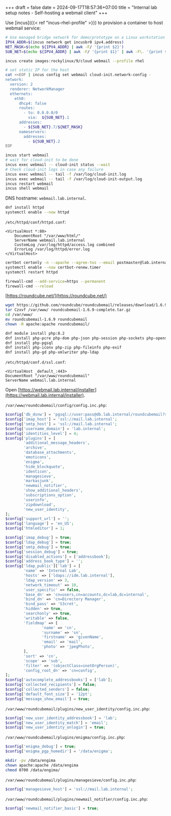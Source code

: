 +++ 
draft = false
date = 2024-09-17T18:57:36+07:00
title = "Internal lab setup notes - Self-hosting a webmail client"
+++

Use [incus]({{< ref "incus-rhel-profile" >}}) to provision a container to host webmail service:
```sh
# Use managed bridge network for demo/prototype on a Linux workstation
IPV4_ADDR=$(incus network get incusbr0 ipv4.address)
NET_MASK=$(echo ${IPV4_ADDR} | awk -F/ '{print $2}')
SUB_NET=$(echo ${IPV4_ADDR} | awk -F/ '{print $1}' | awk -F\. '{print $1"."$2"."$3}')

incus create images:rockylinux/9/cloud webmail --profile rhel

# set static IP for the host
cat <<EOF | incus config set webmail cloud-init.network-config -
network:
  version: 2
  renderer: NetworkManager
  ethernets:
    eth0:
      dhcp4: false
      routes:
        - to: 0.0.0.0/0
          via:  ${SUB_NET}.1
      addresses:
        - ${SUB_NET}.7/${NET_MASK}
      nameservers:
        addresses:
          - ${SUB_NET}.2
EOF

incus start webmail
# wait for cloud-init to be done
incus exec webmail -- cloud-init status --wait
# Check cloud-init logs in case any failure
incus exec webmail -- tail -f /var/log/cloud-init.log
incus exec webmail -- tail -f /var/log/cloud-init-output.log
incus restart webmail
incus shell webmail
```

DNS hostname: `webmail.lab.internal`.

```sh
dnf install httpd
systemctl enable --now httpd
```

`/etc/httpd/conf/httpd.conf`:
```
<VirtualHost *:80>
    DocumentRoot "/var/www/html/"
    ServerName webmail.lab.internal
    CustomLog /var/log/httpd/access.log combined
    ErrorLog /var/log/httpd/error.log
</VirtualHost>
```

```sh
certbot certonly -n --apache --agree-tos --email postmaster@lab.internal -d webmail.lab.internal --server https://ca.lab.internal/acme/acme/directory
systemctl enable --now certbot-renew.timer
systemctl restart httpd
```

```sh
firewall-cmd --add-service=https --permanent
firewall-cmd --reload
```

[https://roundcube.net/](https://roundcube.net/)
```sh
wget https://github.com/roundcube/roundcubemail/releases/download/1.6.9/roundcubemail-1.6.9-complete.tar.gz
tar Czxvf /var/www/ roundcubemail-1.6.9-complete.tar.gz
cd /var/www/
mv roundcubemail-1.6.9 roundcubemail
chown -R apache:apache roundcubemail/
```

```sh
dnf module install php:8.2
dnf install php-pcre php-dom php-json php-session php-sockets php-openssl php-mbstring php-filter php-ctype php-intl
dnf install php-pgsql
dnf install php-iconv php-zip php-fileinfo php-exif
dnf install php-gd php-xmlwriter php-ldap
```

`/etc/httpd/conf.d/ssl.conf`:
```
<VirtualHost _default_:443>
DocumentRoot "/var/www/roundcubemail"
ServerName webmail.lab.internal
```

Open [https://webmail.lab.internal/installer](https://webmail.lab.internal/installer).

`/var/www/roundcubemail/config/config.inc.php`:
```php
$config['db_dsnw'] = 'pgsql://user:pass@db.lab.internal/roundcubemail?sslmode=verify-full&sslrootcert=/etc/pki/ca-trust/source/anchors/ca.crt';
$config['imap_host'] = 'ssl://mail.lab.internal';
$config['smtp_host'] = 'ssl://mail.lab.internal';
$config['username_domain'] = 'lab.internal';
$config['identities_level'] = 4;
$config['plugins'] = [
        'additional_message_headers',
        'archive',
        'database_attachments',
        'emoticons',
        'enigma',
        'hide_blockquote',
        'identicon',
        'managesieve',
        'markasjunk',
        'newmail_notifier',
        'show_additional_headers',
        'subscriptions_option',
        'userinfo',
        'zipdownload',
        'new_user_identity',
];
$config['support_url'] = '';
$config['language'] = 'en_US';
$config['htmleditor'] = 1;

$config['imap_debug'] = true;
$config['ldap_debug'] = true;
$config['smtp_debug'] = true;
$config['session_debug'] = true;
$config['disabled_actions'] = ['addressbook'];
$config['address_book_type'] = '';
$config['ldap_public']['lab'] = [
        'name' => 'Internal Lab',
        'hosts' => ['ldaps://idm.lab.internal'],
        'ldap_version' => 3,
        'network_timeout' => 10,
        'user_specific' => false,
        'base_dn' => 'cn=users,cn=accounts,dc=lab,dc=internal',
        'bind_dn' => 'cn=Directory Manager',
        'bind_pass' => 'S3cret',
        'hidden' => true,
        'searchonly' => true,
        'writable' => false,
        'fieldmap' => [
                'name' => 'cn',
                'surname' => 'sn',
                'firstname' => 'givenName',
                'email' => 'mail',
                'photo' => 'jpegPhoto',
        ],
        'sort' => 'cn',
        'scope' => 'sub',
        'filter' => '(objectClass=inetOrgPerson)',
        'config_root_dn' => 'cn=config',
];
$config['autocomplete_addressbooks'] = ['lab'];
$config['collected_recipients'] = false;
$config['collected_senders'] = false;
$config['default_font_size'] = '12pt';
$config['message_show_email'] = true;
```

`/var/www/roundcubemail/plugins/new_user_identity/config.inc.php`:
```php
$config['new_user_identity_addressbook'] = 'lab';
$config['new_user_identity_match'] = 'email';
$config['new_user_identity_onlogin'] = true;
```

`/var/www/roundcubemail/plugins/enigma/config.inc.php`:
```php
$config['enigma_debug'] = true;
$config['enigma_pgp_homedir'] = '/data/enigma';
```

```sh
mkdir -pv /data/engima
chown apache:apache /data/engima
chmod 0700 /data/engima/
```

`/var/www/roundcubemail/plugins/managesieve/config.inc.php`:
```php
$config['managesieve_host'] = 'ssl://mail.lab.internal';
```

`/var/www/roundcubemail/plugins/newmail_notifier/config.inc.php`:
```php
$config['newmail_notifier_basic'] = true;
```


